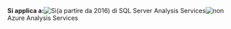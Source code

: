 **Si applica a:**![Sì](media/yes.png)(a partire da 2016) di SQL Server Analysis Services![non](media/no.png)Azure Analysis Services